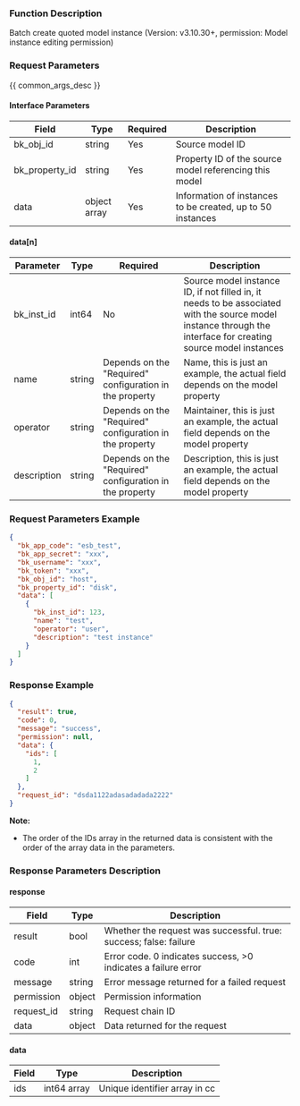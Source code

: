 ### Function Description

Batch create quoted model instance (Version: v3.10.30+, permission: Model instance editing permission)

### Request Parameters

{{ common_args_desc }}

#### Interface Parameters

| Field          | Type         | Required | Description                                                |
| -------------- | ------------ | -------- | ---------------------------------------------------------- |
| bk_obj_id      | string       | Yes      | Source model ID                                            |
| bk_property_id | string       | Yes      | Property ID of the source model referencing this model     |
| data           | object array | Yes      | Information of instances to be created, up to 50 instances |

#### data[n]

| Parameter   | Type   | Required                                                | Description                                                  |
| ----------- | ------ | ------------------------------------------------------- | ------------------------------------------------------------ |
| bk_inst_id  | int64  | No                                                      | Source model instance ID, if not filled in, it needs to be associated with the source model instance through the interface for creating source model instances |
| name        | string | Depends on the "Required" configuration in the property | Name, this is just an example, the actual field depends on the model property |
| operator    | string | Depends on the "Required" configuration in the property | Maintainer, this is just an example, the actual field depends on the model property |
| description | string | Depends on the "Required" configuration in the property | Description, this is just an example, the actual field depends on the model property |

### Request Parameters Example

```json
{
  "bk_app_code": "esb_test",
  "bk_app_secret": "xxx",
  "bk_username": "xxx",
  "bk_token": "xxx",
  "bk_obj_id": "host",
  "bk_property_id": "disk",
  "data": [
    {
      "bk_inst_id": 123,
      "name": "test",
      "operator": "user",
      "description": "test instance"
    }
  ]
}
```

### Response Example

```json
{
  "result": true,
  "code": 0,
  "message": "success",
  "permission": null,
  "data": {
    "ids": [
      1,
      2
    ]
  },
  "request_id": "dsda1122adasadadada2222"
}
```

**Note:**

- The order of the IDs array in the returned data is consistent with the order of the array data in the parameters.

### Response Parameters Description

#### response

| Field       | Type   | Description                                                  |
| ---------- | ------ | ------------------------------------------------------------ |
| result     | bool   | Whether the request was successful. true: success; false: failure |
| code       | int    | Error code. 0 indicates success, >0 indicates a failure error |
| message    | string | Error message returned for a failed request                  |
| permission | object | Permission information                                       |
| request_id | string | Request chain ID                                             |
| data       | object | Data returned for the request                                |

#### data

| Field | Type        | Description                   |
| ----- | ----------- | ----------------------------- |
| ids   | int64 array | Unique identifier array in cc |